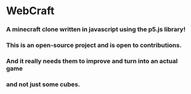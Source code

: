 # WebCraft
### A minecraft clone written in javascript using the p5.js library!
### This is an open-source project and is open to contributions.
### And it really needs them to improve and turn into an actual game
### and not just some cubes.
